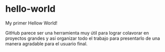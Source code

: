 # hello-world

My primer Hellow World!

GitHub parece ser una herramienta muy útil para lograr colavorar en proyectos grandes
y así organizar todo el trabajo para presentarlo de una manera agradable para el 
usuario final.
